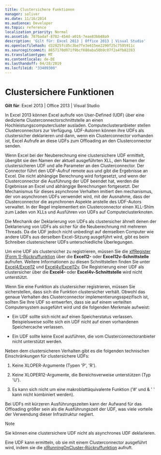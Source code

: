 ```yaml
---
title: Clustersichere Funktionen
manager: soliver
ms.date: 11/16/2014
ms.audience: Developer
ms.topic: reference
localization_priority: Normal
ms.assetid: 787badaf-8782-454d-a016-7eae83bbd8a9
description: 'Gilt für: Excel 2013 | Office 2013 | Visual Studio'
ms.openlocfilehash: d32925fcd5c3be7fe3e615ee2290f25c7595911c
ms.sourcegitcommit: 8657170d071f9bcf680aba50b9c07f2a4fb82283
ms.translationtype: MT
ms.contentlocale: de-DE
ms.lasthandoff: 04/28/2019
ms.locfileid: "33409300"
---
```

# <a name="cluster-safe-functions"></a>Clustersichere Funktionen

**Gilt für**: Excel 2013 | Office 2013 | Visual Studio 
  
In Excel 2013 können Excel aufrufe von User-Defined (UDF) über eine dedizierte Clusterconnectorschnittstelle an einen Hochleistungscomputercluster ausladen. Computeclusteranbieter stellen Clusterconnectors zur Verfügung. UDF-Autoren können ihre UDFs als clustersicher deklarieren und dann, wenn ein Clusterconnector vorhanden ist, Excel Aufrufe an diese UDFs zum Offloading an den Clusterconnector senden.
  
Wenn Excel bei der Neuberechnung eine clustersichere UDF ermittelt, übergibt sie den Namen der aktuell ausgeführten XLL, den Namen der clustersicheren UDF und alle Parameter an den Clusterconnector. Der Connector führt den UDF-Aufruf remote aus und gibt die Ergebnisse an Excel. Die nicht abhängige Berechnung wird fortgesetzt, und wenn der Clusterconnector die Ausführung der UDF beendet hat, werden die Ergebnisse an Excel und abhängige Berechnungen fortgesetzt. Der Mechanismus für dieses asynchrone Verhalten imitiert den mechanismus, der von asynchronen UDFs verwendet wird, mit der Ausnahme, dass der Clusterconnector die asynchronen Aspekte anstelle des UDF-Autors verwaltet. In der Regel implementiert ein Clusterconnector einen XLL-Shim zum Laden von XLLs und Ausführen von UDFs auf Computeclusterknoten.
  
Die Mechanik der Deklarierung von UDFs als clustersicher ähnelt denen der Deklarierung von UDFs als sicher für die Neuberechnung mit mehreren Threads. Da die UDF jedoch nicht unbedingt auf demselben Computer wie andere UDFs aus derselben Excel-Sitzung ausgeführt wird, gibt es beim Schreiben clustersicherer UDFs unterschiedliche Überlegungen.
  
Um eine UDF als clustersicher zu registrieren, müssen Sie die [xlfRegister (Form 1)-Rückruffunktion](xlfregister-form-1.md) über die **Excel12-** oder **Excel12v-Schnittstelle** aufrufen. Weitere Informationen zu diesen Schnittstellen finden Sie unter [Excel4/Excel12](excel4-excel12.md) und [Excel4v/Excel12v](excel4v-excel12v.md). Die Registrierung einer UDF als clustersicher über die **Excel4-** oder **Excel4v-Schnittstelle** wird nicht unterstützt. 
  
Wenn Sie eine Funktion als clustersicher registrieren, müssen Sie sicherstellen, dass sich die Funktion clustersicher verhält. Obwohl das genaue Verhalten des Clusterconnector implementierungsspezifisch ist, sollten Sie Ihre UDF so entwerfen, dass sie auf einem verteilten Computersystem ausgeführt wird und die folgenden Merkmale aufweist:
  
- Ein UDF sollte sich nicht auf einen Speicherstatus verlassen. Beispielsweise sollte sich ein UDF nicht auf einen vorhandenen Speichercache verlassen.
    
- Ein UDF sollte keine Excel ausführen, die vom Clusterconnectoranbieter nicht unterstützt werden.
    
Neben dem clustersicheren Verhalten gibt es die folgenden technischen Einschränkungen für clustersichere UDFs:
  
1. Keine XLOPER-Argumente (Typen 'P', 'R').
    
2. Keine XLOPER12-Argumente, die Bereichsverweise unterstützen (Typ 'U').
    
3. Es kann sich nicht um eine makroblattäquivalente Funktion ('#' und &amp; ' ' kann nicht kombiniert werden).
    
Bei UDFs mit kürzeren Ausführungszeiten kann der Aufwand für das Offloading größer sein als die Ausführungszeit der UDF, was viele vorteile der Verwendung dieser Infrastruktur negiert.
  
> [!NOTE]
> Sie können eine clustersichere UDF nicht als asynchrones UDF deklarieren. 
  
Eine UDF kann ermitteln, ob sie mit einem Clusterconnector ausgeführt wird, indem sie die [xlRunningOnCluster-Rückruffunktion](xlrunningoncluster.md) aufruft. 
  

